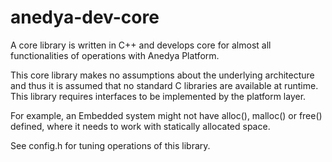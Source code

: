 # anedya-dev-core
A core library is written in C++ and develops core for almost all functionalities of operations with Anedya Platform.

This core library makes no assumptions about the underlying architecture and thus it is assumed that no standard C libraries are 
available at runtime. This library requires interfaces to be implemented by the platform layer.

For example, an Embedded system might not have alloc(), malloc() or free() defined, where it needs to work with statically allocated space.

See config.h for tuning operations of this library.